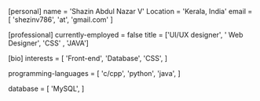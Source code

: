 [personal]
name = 'Shazin Abdul Nazar V'
Location = 'Kerala, India'
email = [ 'shezinv786', 'at', 'gmail.com' ]

[professional]
currently-employed = false
title = ['UI/UX designer', ' Web Designer', 'CSS' , 'JAVA']


[bio]
interests = [
  'Front-end',
  'Database',
   'CSS',
]

programming-languages = [
  'c/cpp',
  'python',
  'java',
]

database = [
'MySQL',
]
